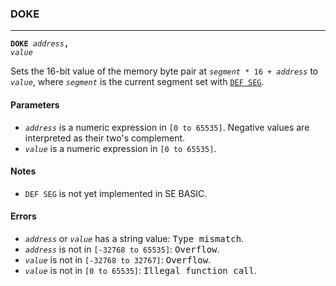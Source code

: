 ### DOKE
***
<code><b>DOKE</b> <var>address</var><b>,</b> <var>value</var></code>

Sets the 16-bit value of the memory byte pair at <code><var>segment</var> \* 16 + <var>address</var></code> to
<code><var>value</var></code>, where <code><var>segment</var></code> is the current segment set with [`DEF SEG`](DEF-SEG).

#### Parameters
* <code><var>address</var></code> is a numeric expression in `[0 to 65535]`. Negative values are
  interpreted as their two's complement.
* <code><var>value</var></code> is a numeric expression in `[0 to 65535]`.

#### Notes
* `DEF SEG` is not yet implemented in SE BASIC.

#### Errors
* <code><var>address</var></code> or <code><var>value</var></code> has a string value: <samp>Type mismatch</samp>.
* <code><var>address</var></code> is not in `[-32768 to 65535]`: <samp>Overflow</samp>.
* <code><var>value</var></code> is not in `[-32768 to 32767]`: <samp>Overflow</samp>.
* <code><var>value</var></code> is not in `[0 to 65535]`: <samp>Illegal function call</samp>.
